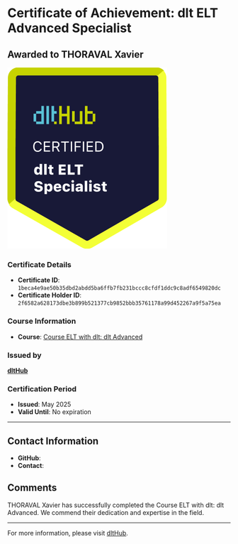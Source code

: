 
# Certificate of Achievement: dlt ELT Advanced Specialist

## Awarded to **THORAVAL Xavier**

![Course Image](../badges/dlt_ELT_specialist.png)

### Certificate Details
- **Certificate ID**: `1beca4e9ae50b35dbd2abdd5ba6ffb7fb231bccc8cfdf1ddc9c8adf6549820dc`
- **Certificate Holder ID**: `2f6582a628173dbe3b899b521377cb9852bbb35761178a99d452267a9f5a75ea`

### Course Information
- **Course**: [Course ELT with dlt: dlt Advanced](https://github.com/dlt-hub/dlthub-education/tree/main/courses/dlt_advanced_2025)

### Issued by
[**dltHub**](https://dlthub.com/) 

### Certification Period
- **Issued**: May 2025
- **Valid Until**: No expiration

---

## Contact Information
- **GitHub**: 
- **Contact**: 

## Comments
THORAVAL Xavier has successfully completed the Course ELT with dlt: dlt Advanced. We commend their dedication and expertise in the field.

---

For more information, please visit [dltHub](https://dlthub.com/).
    